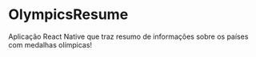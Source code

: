 # OlympicsResume
Aplicação React Native que traz resumo de informações sobre os países com medalhas olímpicas!
